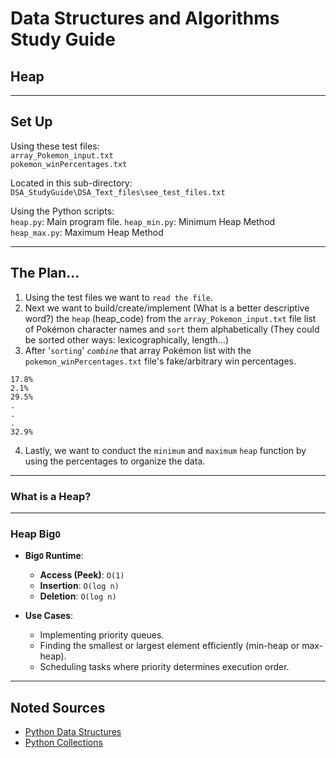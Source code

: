 # Data Structures and Algorithms Study Guide

## Heap

---

## Set Up

Using these test files: <br> 
`array_Pokemon_input.txt`<br>
`pokemon_winPercentages.txt`<br>

Located in this sub-directory:  <br>
`DSA_StudyGuide\DSA_Text_files\see_test_files.txt`  <br>

Using the Python scripts: <br>
`heap.py`: Main program file. 
`heap_min.py`: Minimum Heap Method
`heap_max.py`: Maximum Heap Method


---

## The Plan...

1. Using the test files we want to `read the file`.<br>
2. Next we want to build/create/implement (What is a better descriptive word?) the `heap` (heap_code) from the `array_Pokemon_input.txt` file list of Pokémon character names and `sort` them alphabetically (They could be sorted other ways: lexicographically, length...)<br>
3. After '`sorting`' *`combine`* that array Pokémon list with the `pokemon_winPercentages.txt` file's fake/arbitrary win percentages.<br> 

```
17.8%
2.1%
29.5%
.
.
.
32.9%

```

4. Lastly, we want to conduct the `minimum` and `maximum` `heap` function by using the percentages to organize the data. <br>


---

### What is a Heap?

























---

### Heap Big`O`

- **Big`O` Runtime**:  
  - **Access (Peek)**: `O(1)`  
  - **Insertion**: `O(log n)`  
  - **Deletion**: `O(log n)`  

- **Use Cases**:  
  - Implementing priority queues.  
  - Finding the smallest or largest element efficiently (min-heap or max-heap).  
  - Scheduling tasks where priority determines execution order.  
























---

## Noted Sources

- [Python Data Structures](https://docs.python.org/3/tutorial/datastructures.html)  
- [Python Collections](https://docs.python.org/3/library/collections.html#collections.deque)
